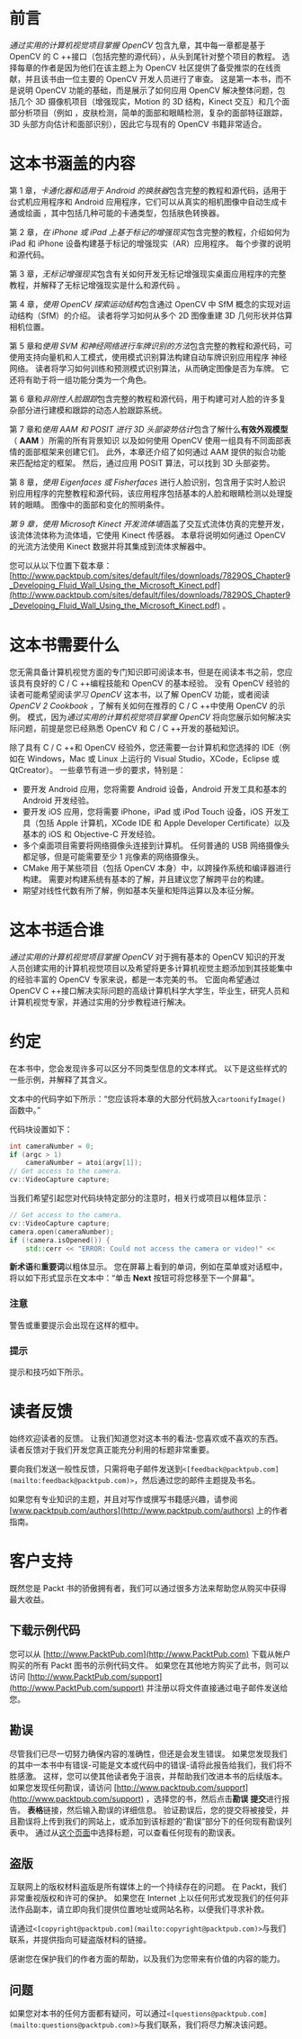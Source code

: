 # 前言

*通过实用的计算机视觉项目掌握 OpenCV* 包含九章，其中每一章都是基于 OpenCV 的 C ++接口（包括完整的源代码），从头到尾针对整个项目的教程。 选择每章的作者是因为他们在该主题上为 OpenCV 社区提供了备受推崇的在线贡献，并且该书由一位主要的 OpenCV 开发人员进行了审查。 这是第一本书，而不是说明 OpenCV 功能的基础，而是展示了如何应用 OpenCV 解决整体问题，包括几个 3D 摄像机项目（增强现实，Motion 的 3D 结构，Kinect 交互）和几个面部分析项目（例如 ，皮肤检测，简单的面部和眼睛检测，复杂的面部特征跟踪，3D 头部方向估计和面部识别），因此它与现有的 OpenCV 书籍非常适合。

# 这本书涵盖的内容

第 1 章，*卡通化器和适用于 Android 的换肤器*包含完整的教程和源代码，适用于台式机应用程序和 Android 应用程序，它们可以从真实的相机图像中自动生成卡通或绘画 ，其中包括几种可能的卡通类型，包括肤色转换器。

第 2 章，*在 iPhone 或 iPad 上基于标记的增强现实*包含完整的教程，介绍如何为 iPad 和 iPhone 设备构建基于标记的增强现实（AR）应用程序。 每个步骤的说明和源代码。

第 3 章，*无标记增强现实*包含有关如何开发无标记增强现实桌面应用程序的完整教程，并解释了无标记增强现实是什么和源代码 。

第 4 章，*使用 OpenCV 探索运动结构*包含通过 OpenCV 中 SfM 概念的实现对运动结构（SfM）的介绍。 读者将学习如何从多个 2D 图像重建 3D 几何形状并估算相机位置。

第 5 章和*使用 SVM 和神经网络进行车牌识别的方法*包含完整的教程和源代码，可使用支持向量机和人工模式，使用模式识别算法构建自动车牌识别应用程序 神经网络。 读者将学习如何训练和预测模式识别算法，从而确定图像是否为车牌。 它还将有助于将一组功能分类为一个角色。

第 6 章和*非刚性人脸跟踪*包含完整的教程和源代码，用于构建可对人脸的许多复杂部分进行建模和跟踪的动态人脸跟踪系统。

第 7 章和*使用 AAM 和 POSIT 进行 3D 头部姿势估计*包含了解什么**有效外观模型**（ **AAM** ）所需的所有背景知识 以及如何使用 OpenCV 使用一组具有不同面部表情的面部框架来创建它们。 此外，本章还介绍了如何通过 AAM 提供的拟合功能来匹配给定的框架。 然后，通过应用 POSIT 算法，可以找到 3D 头部姿势。

第 8 章，*使用 Eigenfaces 或 Fisherfaces* 进行人脸识别，包含用于实时人脸识别应用程序的完整教程和源代码，该应用程序包括基本的人脸和眼睛检测以处理旋转的眼睛。 图像中的面部和变化的照明条件。

*第 9 章，使用 Microsoft Kinect 开发流体墙*涵盖了交互式流体仿真的完整开发，该流体流体称为流体墙，它使用 Kinect 传感器。 本章将说明如何通过 OpenCV 的光流方法使用 Kinect 数据并将其集成到流体求解器中。

您可以从以下位置下载本章： [http://www.packtpub.com/sites/default/files/downloads/7829OS_Chapter9_Developing_Fluid_Wall_Using_the_Microsoft_Kinect.pdf](http://www.packtpub.com/sites/default/files/downloads/7829OS_Chapter9_Developing_Fluid_Wall_Using_the_Microsoft_Kinect.pdf) 。

# 这本书需要什么

您无需具备计算机视觉方面的专门知识即可阅读本书，但是在阅读本书之前，您应该具有良好的 C / C ++编程技能和 OpenCV 的基本经验。 没有 OpenCV 经验的读者可能希望阅读*学习 OpenCV* 这本书，以了解 OpenCV 功能，或者阅读 *OpenCV 2 Cookbook* ，了解有关如何在推荐的 C / C ++中使用 OpenCV 的示例。 模式，因为*通过实用的计算机视觉项目掌握 OpenCV* 将向您展示如何解决实际问题，前提是您已经熟悉 OpenCV 和 C / C ++开发的基础知识。

除了具有 C / C ++和 OpenCV 经验外，您还需要一台计算机和您选择的 IDE（例如在 Windows，Mac 或 Linux 上运行的 Visual Studio，XCode，Eclipse 或 QtCreator）。 一些章节有进一步的要求，特别是：

*   要开发 Android 应用，您将需要 Android 设备，Android 开发工具和基本的 Android 开发经验。
*   要开发 iOS 应用，您将需要 iPhone，iPad 或 iPod Touch 设备，iOS 开发工具（包括 Apple 计算机，XCode IDE 和 Apple Developer Certificate）以及基本的 iOS 和 Objective-C 开发经验。
*   多个桌面项目需要将网络摄像头连接到计算机。 任何普通的 USB 网络摄像头都足够，但是可能需要至少 1 兆像素的网络摄像头。
*   CMake 用于某些项目（包括 OpenCV 本身）中，以跨操作系统和编译器进行构建。 需要对构建系统有基本的了解，并且建议您了解跨平台的构建。
*   期望对线性代数有所了解，例如基本矢量和矩阵运算以及本征分解。

# 这本书适合谁

*通过实用的计算机视觉项目掌握 OpenCV* 对于拥有基本的 OpenCV 知识的开发人员创建实用的计算机视觉项目以及希望将更多计算机视觉主题添加到其技能集中的经验丰富的 OpenCV 专家来说，都是一本完美的书。 它面向希望通过 OpenCV C ++接口解决实际问题的高级计算机科学大学生，毕业生，研究人员和计算机视觉专家，并通过实用的分步教程进行解决。

# 约定

在本书中，您会发现许多可以区分不同类型信息的文本样式。 以下是这些样式的一些示例，并解释了其含义。

文本中的代码字如下所示：“您应该将本章的大部分代码放入`cartoonifyImage()`函数中。”

代码块设置如下：

```cpp
int cameraNumber = 0;
if (argc > 1)
    cameraNumber = atoi(argv[1]);
// Get access to the camera.
cv::VideoCapture capture;
```

当我们希望引起您对代码块特定部分的注意时，相关行或项目以粗体显示：

```cpp
// Get access to the camera.
cv::VideoCapture capture;
camera.open(cameraNumber);
if (!camera.isOpened()) {
    std::cerr << "ERROR: Could not access the camera or video!" <<
```

**新术语**和**重要词**以粗体显示。 您在屏幕上看到的单词，例如在菜单或对话框中，将以如下形式显示在文本中：“单击 **Next** 按钮可将您移至下一个屏幕”。

### 注意

警告或重要提示会出现在这样的框中。

### 提示

提示和技巧如下所示。

# 读者反馈

始终欢迎读者的反馈。 让我们知道您对这本书的看法-您喜欢或不喜欢的东西。 读者反馈对于我们开发您真正能充分利用的标题非常重要。

要向我们发送一般性反馈，只需将电子邮件发送到`<[feedback@packtpub.com](mailto:feedback@packtpub.com)>`，然后通过您的邮件主题提及书名。

如果您有专业知识的主题，并且对写作或撰写书籍感兴趣，请参阅 [www.packtpub.com/authors](http://www.packtpub.com/authors) 上的作者指南。

# 客户支持

既然您是 Packt 书的骄傲拥有者，我们可以通过很多方法来帮助您从购买中获得最大收益。

## 下载示例代码

您可以从 [http://www.PacktPub.com](http://www.PacktPub.com) 下载从帐户购买的所有 Packt 图书的示例代码文件。 如果您在其他地方购买了此书，则可以访问 [http://www.PacktPub.com/support](http://www.PacktPub.com/support) 并注册以将文件直接通过电子邮件发送给您。

## 勘误

尽管我们已尽一切努力确保内容的准确性，但还是会发生错误。 如果您发现我们的其中一本书中有错误-可能是文本或代码中的错误-请将此报告给我们，我们将不胜感激。 这样，您可以使其他读者免于沮丧，并帮助我们改进本书的后续版本。 如果您发现任何勘误，请访问 [http://www.packtpub.com/support](http://www.packtpub.com/support) ，选择您的书，然后点击**勘误** **提交**进行报告。 **表格**链接，然后输入勘误的详细信息。 验证勘误后，您的提交将被接受，并且勘误将上传到我们的网站上，或添加到该标题的“勘误”部分下的任何现有勘误列表中。 通过从[这个页面](http://www.packtpub.com/support)中选择标题，可以查看任何现有的勘误表。

## 盗版

互联网上的版权材料盗版是所有媒体上的一个持续存在的问题。 在 Packt，我们非常重视版权和许可的保护。 如果您在 Internet 上以任何形式发现我们的任何非法作品副本，请立即向我们提供位置地址或网站名称，以便我们寻求补救。

请通过`<[copyright@packtpub.com](mailto:copyright@packtpub.com)>`与我们联系，并提供指向可疑盗版材料的链接。

感谢您在保护我们的作者方面的帮助，以及我们为您带来有价值的内容的能力。

## 问题

如果您对本书的任何方面都有疑问，可以通过`<[questions@packtpub.com](mailto:questions@packtpub.com)>`与我们联系，我们将尽力解决该问题。